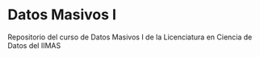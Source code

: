 # Datos Masivos I
Repositorio del curso de Datos Masivos I de la Licenciatura en Ciencia de Datos del IIMAS
